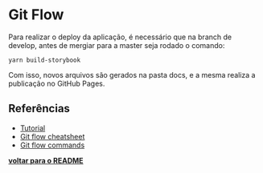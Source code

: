 # Git Flow

Para realizar o deploy da aplicação, é necessário que na branch de develop, antes de mergiar para a master seja rodado o comando: 

```
yarn build-storybook
```

Com isso, novos arquivos são gerados na pasta docs, e a mesma realiza a publicação no GitHub Pages.


## Referências

- [Tutorial](https://www.atlassian.com/git/tutorials/comparing-workflows/gitflow-workflow)
- [Git flow cheatsheet](http://danielkummer.github.io/git-flow-cheatsheet/)
- [Git flow commands](https://gist.github.com/JamesMGreene/cdd0ac49f90c987e45ac)

**[voltar para o README](../README.md#Manual)**
